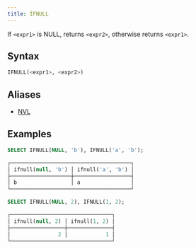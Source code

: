 ```yaml
---
title: IFNULL
---
```


If `<expr1>` is NULL, returns `<expr2>`, otherwise returns `<expr1>`.

## Syntax

```sql
IFNULL(<expr1>, <expr2>)
```

## Aliases

- [NVL](nvl.md)

## Examples

```sql
SELECT IFNULL(NULL, 'b'), IFNULL('a', 'b');

┌──────────────────────────────────────┐
│ ifnull(null, 'b') │ ifnull('a', 'b') │
├───────────────────┼──────────────────┤
│ b                 │ a                │
└──────────────────────────────────────┘

SELECT IFNULL(NULL, 2), IFNULL(1, 2);

┌────────────────────────────────┐
│ ifnull(null, 2) │ ifnull(1, 2) │
├─────────────────┼──────────────┤
│               2 │            1 │
└────────────────────────────────┘
```